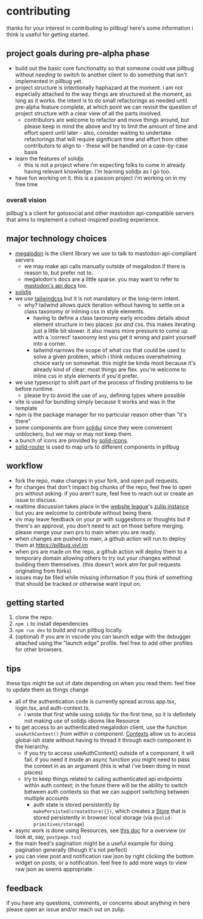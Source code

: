 # contributing

thanks for your interest in contributing to pillbug! here's some information i think is useful for getting started.

## project goals during pre-alpha phase

- build out the basic core functionality so that someone could use pillbug without *needing* to switch to another client to do something that isn't implemented in pillbug yet.
- project structure is intentionally haphazard at the moment. i am not especially attached to the way things are structured at the moment, as long as it works. the intent is to do small refactorings as needed until pre-alpha feature complete, at which point we can revisit the question of project structure with a clear view of all the parts involved.
  - contributors are welcome to refactor and move things around, but please keep in mind the above and try to limit the amount of time and effort spent until later - also, consider waiting to undertake refactorings that will require significant time and effort from other contributors to align to - these will be handled on a case-by-case basis
- learn the features of solidjs
  - this is not a project where i'm expecting folks to come in already having relevant knowledge. *I'm* learning solidjs as I go too.
- have fun working on it. this is a passion project i'm working on in my free time

### overall vision

pillbug's a client for gotosocial and other mastodon api-compatible servers that aims to implement a cohost-inspired posting experience.

## major technology choices

- [megalodon](https://h3poteto.github.io/megalodon/) is the client library we use to talk to mastodon-api-compliant servers
  - we may make api calls manually outside of megalodon if there is reason to, but prefer not to.
  - megalodon's docs are a little sparse. you may want to refer to [mastodon's api docs](https://docs.joinmastodon.org/) too.
- [solidjs](https://www.solidjs.com/)
- we *use* [tailwindcss](https://tailwindcss.com/) but it is not mandatory or the long-term intent.
  - why? tailwind allows quick iteration without having to settle on a class taxonomy or inlining css in style elements.
    - having to define a class taxonomy early encodes details about element structure in two places: jsx *and* css. this makes iterating just a little bit slower. it also means more pressure to come up with a 'correct' taxonomy lest you get it wrong and paint yourself into a corner.
    - tailwind narrows the scope of what css that could be used to solve a given problem, which i think reduces overwhelming choice early on somewhat. this might be kinda moot because it's already kind of clear: most things are flex. you're welcome to inline css in style elements if you'd prefer.
- we use typescript to shift part of the process of finding problems to be before runtime.
  - please try to avoid the use of `any`, defining types where possible
- vite is used for bundling simply because it works and was in the template
- npm is the package manager for no particular reason other than "it's there"
- some components are from [solidui](https://www.solid-ui.com/) since they were convenient unblockers, but we may or may not keep them.
- a bunch of icons are provided by [solid-icons](https://solid-icons.vercel.app/).
- [solid-router](https://github.com/solidjs/solid-router) is used to map urls to different components in pillbug

## workflow

- fork the repo, make changes in your fork, and open pull requests.
- for changes that don't impact big chunks of the repo, feel free to open prs without asking. if you aren't sure, feel free to reach out or create an issue to discuss.
- realtime discussion takes place in the [website league](https://websiteleague.org)'s [zulip instance](https://coordination.websiteleague.org/) but you are welcome to contribute without being there.
- viv may leave feedback on your pr with suggestions or thoughts but if there's an approval, you don't need to act on those before merging. please merge your own prs to main when you are ready.
- when changes are pushed to main, a github action will run to deploy them at <https://pillbug.vivl.im>
- when prs are made on the repo, a github action will deploy them to a temporary domain allowing others to try out your changes without building them themselves. (this doesn't work atm for pull requests originating from forks)
- issues may be filed while missing information if you think of something that should be tracked or otherwise want input on.

## getting started

1. clone the repo.
2. `npm i` to install dependencies
3. `npm run dev` to build and run pillbug locally.
4. (optional) if you are in vscode you can launch edge with the debugger attached using the "launch edge" profile. feel free to add other profiles for other browsers.

## tips

these tips might be out of date depending on when you read them. feel free to update them as things change

- all of the authentication code is currently spread across app.tsx, login.tsx, and auth-context.ts.
  - i wrote that first while using solidjs for the first time, so it is definitely not making use of solidjs idioms like Resource
- to get access to an authenticated megalodon client, use the function `useAuthContext()` *from within a component*. [Contexts](https://docs.solidjs.com/concepts/context) allow us to access global-ish state without having to thread it through each component in the hierarchy.
  - if you try to access useAuthContext() outside of a component, it will fail. if you need it inside an async function you might need to pass the context in as an argument (this is what i've been doing in most places)
  - try to keep things related to calling authenticated api endpoints within auth context; in the future there will be the ability to switch between auth contexts so that we can support switching between multiple accounts
    - auth state is stored persistently by `makePersisted(createStore({})`, which creates a [Store](https://docs.solidjs.com/concepts/stores) that is stored persistently in browser local storage (via `@solid-primitives/storage`)
- async work is done using Resources, see [this doc](https://docs.solidjs.com/guides/fetching-data) for a overview (or look at, say, `postpage.tsx`)
- the main feed's pagination might be a useful example for doing pagination generally (though it's not perfect)
- you can view post and notification raw json by right clicking the bottom widget on posts, or a notification. feel free to add more ways to view raw json as seems appropriate.

## feedback

if you have any questions, comments, or concerns about anything in here please open an issue and/or reach out on zulip.
